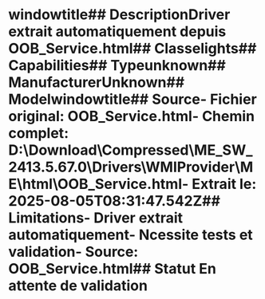 # windowtitle##  DescriptionDriver extrait automatiquement depuis OOB_Service.html##  Classelights##  Capabilities##  Typeunknown##  ManufacturerUnknown##  Modelwindowtitle##  Source- **Fichier original**: OOB_Service.html- **Chemin complet**: D:\Download\Compressed\ME_SW_2413.5.67.0\Drivers\WMIProvider\ME\html\OOB_Service.html- **Extrait le**: 2025-08-05T08:31:47.542Z##  Limitations- Driver extrait automatiquement- Ncessite tests et validation- Source: OOB_Service.html##  Statut En attente de validation